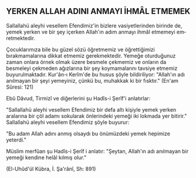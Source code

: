 ## YERKEN ALLAH ADINI ANMAYI İHMÂL ETMEMEK

Sallallahü aleyhi vesellem Efendimiz'in bizlere vasiyetlerinden birinde de, yemek yerken ve bir şey içerken Allah'ın adım anmayı ihmâl etmemeyi em­retmektedir.

Çocuklarımıza bile bu güzel sözü öğretmemiz ve öğrettiğimizi bırakmamalarına dikkat etmemiz gerekmektedir. Yemeğe oturduğunuz zaman onlara örnek olmak üzere besmele çekmemiz ve onların da besmeleyi çekmeden ağızlarına bir şey koyma­malarını tavsiye etmemiz buyurulmaktadır. Kur'ân-ı Kerîm'de bu husus şöyle bildiriliyor: "Allah'ın adı anılmayan bir şeyi yemeyiniz, çünkü bu, mu­hakkak ki bir fısktır." (En'am Sûresi: 121)

Ebû Dâvud, Tirmizî ve diğerlerini şu Hadîs-i Şerîf'i anlatırlar:

"Sallallahü aleyhi vesellem Efendimiz bir defa altı kişiyle yemek yerken aralarına bir çöl adamı sokula­rak önlerindeki yemeği iki lokmada yer bitirir." Sal­lallahü aleyhi vesellem Efendimiz şöyle buyurur:

"Bu adam Allah adını anmış olsaydı bu önü­müzdeki yemek hepimize yeterdi."

Müslim merfûan şu Hadîs-i Şerîf i anlatır: "Şey­tan, Allah'ın adı anılmayan bir yemeği kendine he­lâl kılmış olur."

(El-Uhûd'ül Kübra, İ. Şa'rânî, Sh: 891)
